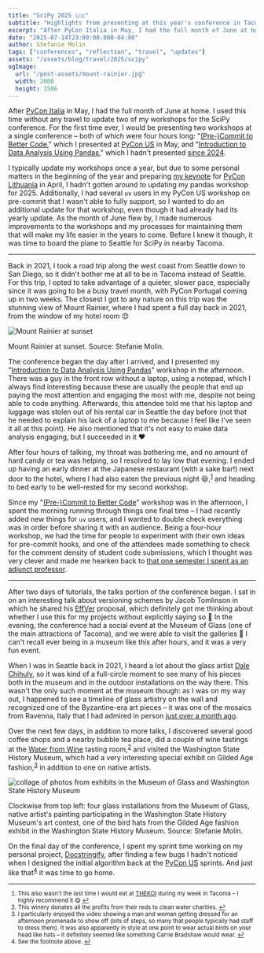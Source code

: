 ```yaml
---
title: "SciPy 2025 🇺🇸"
subtitle: "Highlights from presenting at this year's conference in Tacoma."
excerpt: "After PyCon Italia in May, I had the full month of June at home. I used this time without any travel to update two of my workshops for the SciPy conference. For the first time ever, I would be presenting two workshops at a single conference &ndash; both of which were four hours long."
date: "2025-07-14T23:00:00.000-04:00"
author: Stefanie Molin
tags: ["conferences", "reflection", "travel", "updates"]
assets: "/assets/blog/travel/2025/scipy"
ogImage:
  url: "/post-assets/mount-rainier.jpg"
  width: 2000
  height: 1506
---
```


After [PyCon Italia](/blog/travel/2025/pycon-italia) in May, I had the full month of June at home. I used this time without any travel to update two of my workshops for the SciPy conference. For the first time ever, I would be presenting two workshops at a single conference &ndash; both of which were four hours long: "[(Pre-)Commit to Better Code](/workshops/pre-commit-workshop/)," which I presented at [PyCon US](/blog/travel/2025/boston-pittsburgh) in May, and "[Introduction to Data Analysis Using Pandas](/workshops/pandas-workshop/)," which I hadn't presented [since 2024](/blog/travel/2024/pycon-portugal).

I typically update my workshops once a year, but due to some personal matters in the beginning of the year and preparing [my keynote](/talks/#build-your-own-(simple)-static-code-analyzer) for [PyCon Lithuania](/blog/travel/2025/baltics) in April, I hadn't gotten around to updating my pandas workshop for 2025. Additionally, I had several `uv` users in my PyCon US workshop on pre-commit that I wasn't able to fully support, so I wanted to do an additional update for that workshop, even though it had already had its yearly update. As the month of June flew by, I made numerous improvements to the workshops and my processes for maintaining them that will make my life easier in the years to come. Before I knew it though, it was time to board the plane to Seattle for SciPy in nearby Tacoma.

---

Back in 2021, I took a road trip along the west coast from Seattle down to San Diego, so it didn't bother me at all to be in Tacoma instead of Seattle. For this trip, I opted to take advantage of a quieter, slower pace, especially since it was going to be a busy travel month, with PyCon Portugal coming up in two weeks. The closest I got to any nature on this trip was the stunning view of Mount Rainier, where I had spent a full day back in 2021, from the window of my hotel room 😍

![Mount Rainier at sunset](/post-assets/mount-rainier.jpg)

<figcaption>

Mount Rainier at sunset. Source: Stefanie Molin.

</figcaption>

The conference began the day after I arrived, and I presented my "[Introduction to Data Analysis Using Pandas](/workshops/pandas-workshop/)" workshop in the afternoon. There was a guy in the front row without a laptop, using a notepad, which I always find interesting because these are usually the people that end up paying the most attention and engaging the most with me, despite not being able to code anything. Afterwards, this attendee told me that his laptop and luggage was stolen out of his rental car in Seattle the day before (not that he needed to explain his lack of a laptop to me because I feel like I've seen it all at this point). He also mentioned that it's not easy to make data analysis engaging, but I succeeded in it ❤️

After four hours of talking, my throat was bothering me, and no amount of hard candy or tea was helping, so I resolved to lay low that evening. I ended up having an early dinner at the Japanese restaurant (with a sake bar!) next door to the hotel, where I had also eaten the previous night 😆,<sup id="footnote-1"><a href="#footnotes">1</a></sup> and heading to bed early to be well-rested for my second workshop.

Since my "[(Pre-)Commit to Better Code](/workshops/pre-commit-workshop/)" workshop was in the afternoon, I spent the morning running through things one final time &ndash; I had recently added new things for `uv` users, and I wanted to double check everything was in order before sharing it with an audience. Being a four-hour workshop, we had the time for people to experiment with their own ideas for pre-commit hooks, and one of the attendees made something to check for the comment density of student code submissions, which I thought was very clever and made me hearken back to [that one semester I spent as an adjunct professor](/blog/updates/2023/to-be-or-not-to-be/).

---

After two days of tutorials, the talks portion of the conference began. I sat in on an interesting talk about versioning schemes by Jacob Tomlinson in which he shared his [EffVer](https://jacobtomlinson.dev/effver/) proposal, which definitely got me thinking about whether I use this for my projects without explicitly saying so 🤔 In the evening, the conference had a social event at the Museum of Glass (one of the main attractions of Tacoma), and we were able to visit the galleries 🤩 I can't recall ever being in a museum like this after hours, and it was a very fun event.

When I was in Seattle back in 2021, I heard a lot about the glass artist [Dale Chihuly](https://en.wikipedia.org/wiki/Dale_Chihuly), so it was kind of a full-circle moment to see many of his pieces both in the museum and in the outdoor installations on the way there. This wasn't the only such moment at the museum though: as I was on my way out, I happened to see a timeline of glass artistry on the wall and recognized one of the Byzantine-era art pieces &ndash; it was one of the mosaics from Ravenna, Italy that I had admired in person [just over a month ago](/blog/travel/2025/pycon-italia).

Over the next few days, in addition to more talks, I discovered several good coffee shops and a nearby bubble tea place, did a couple of wine tastings at the [Water from Wine](https://waterfromwine.org/) tasting room,<sup id="footnote-2"><a href="#footnotes">2</a></sup> and visited the Washington State History Museum, which had a very interesting special exhibit on Gilded Age fashion,<sup id="footnote-3"><a href="#footnotes">3</a></sup> in addition to one on native artists.

![collage of photos from exhibits in the Museum of Glass and Washington State History Museum](/post-assets/museum-collage.jpg)

<figcaption>

Clockwise from top left: four glass installations from the Museum of Glass, native artist's painting participating in the Washington State History Museum's art contest, one of the bird hats from the Gilded Age fashion exhibit in the Washington State History Museum. Source: Stefanie Molin.

</figcaption>

On the final day of the conference, I spent my sprint time working on my personal project, [Docstringify](https://github.com/stefmolin/docstringify), after finding a few bugs I hadn't noticed when I designed the initial algorithm back at the [PyCon US](/blog/travel/2025/boston-pittsburgh) sprints. And just like that<sup id="footnote-4"><a href="#footnotes">4</a></sup> it was time to go home.

<small id="footnotes">
<hr />

1. This also wasn't the last time I would eat at [THEKOI](https://www.thekoisushi.com/) during my week in Tacoma &ndash; I highly recommend it 😋 <a href="#footnote-1">↩</a>
2. This winery donates all the profits from their reds to clean water charities. <a href="#footnote-2">↩</a>
3. I particularly enjoyed the video showing a man and woman getting dressed for an afternoon promenade to show off (lots of steps, so many that people typically had staff to dress them). It was also apparently in style at one point to wear actual birds on your head like hats &ndash; it definitely seemed like something Carrie Bradshaw would wear. <a href="#footnote-3">↩</a>
4. See the footnote above. <a href="#footnote-4">↩</a>

</small>
